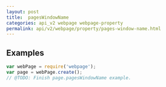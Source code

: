 ```yaml
---
layout: post
title:  pagesWindowName
categories: api_v2 webpage webpage-property
permalink: api/v2/webpage/property/pages-window-name.html
---
```


## Examples

```javascript
var webPage = require('webpage');
var page = webPage.create();
// @TODO: Finish page.pagesWindowName example.
```








